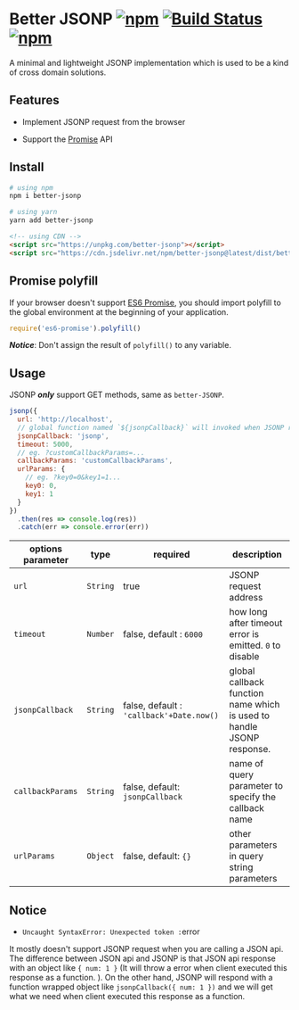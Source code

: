 # Better JSONP [![npm](https://img.shields.io/npm/v/better-jsonp.svg)](https://www.npmjs.com/package/better-jsonp) [![Build Status](https://travis-ci.org/lbwa/jsonp.svg?branch=master)](https://travis-ci.org/lbwa/jsonp) [![npm](https://img.shields.io/npm/dt/better-jsonp.svg)](https://github.com/lbwa/jsonp)

A minimal and lightweight JSONP implementation which is used to be a kind of cross domain solutions.

## Features

- Implement JSONP request from the browser

- Support the [Promise] API

[Promise]:https://promisesaplus.com/

## Install

```bash
# using npm
npm i better-jsonp
```
```bash
# using yarn
yarn add better-jsonp
```
```html
<!-- using CDN -->
<script src="https://unpkg.com/better-jsonp"></script>
<script src="https://cdn.jsdelivr.net/npm/better-jsonp@latest/dist/better-jsonp.min.js"></script>
```

## Promise polyfill

If your browser doesn't support [ES6 Promise], you should import polyfill to the global environment at the beginning of your application.

```js
require('es6-promise').polyfill()
```

***Notice***: Don't assign the result of `polyfill()` to any variable.

[es6 promise]:http://www.ecma-international.org/ecma-262/#sec-promise-objects

## Usage

JSONP ***only*** support GET methods, same as `better-JSONP`.

```js
jsonp({
  url: 'http://localhost',
  // global function named `${jsonpCallback}` will invoked when JSONP response
  jsonpCallback: 'jsonp',
  timeout: 5000,
  // eg. ?customCallbackParams=...
  callbackParams: 'customCallbackParams',
  urlParams: {
    // eg. ?key0=0&key1=1...
    key0: 0,
    key1: 1
  }
})
  .then(res => console.log(res))
  .catch(err => console.error(err))
```

| options parameter | type | required | description |
| ----------------- | ---- | -------- | ----------- |
|   `url`  | `String` |           true           | JSONP request address |
| `timeout` | `Number` | false, default : `6000` | how long after timeout error is emitted. `0` to disable |
| `jsonpCallback`  | `String` | false, default : `'callback'+Date.now()` | global callback function name which is used to handle JSONP response. |
| `callbackParams` | `String` | false, default: `jsonpCallback` | name of query parameter to specify the callback name |
| `urlParams` |  `Object`  | false, default: `{}` | other parameters in query string parameters |

## Notice

- `Uncaught SyntaxError: Unexpected token :`error

It mostly doesn't support JSONP request when you are calling a JSON api. The difference between JSON api and JSONP is that  JSON api response with an object like `{ num: 1 }` (It will throw a error when client executed this response as a function. ). On the other hand, JSONP will respond with a function wrapped object like `jsonpCallback({ num: 1 })` and we will get what we need when client executed this response as a function.
